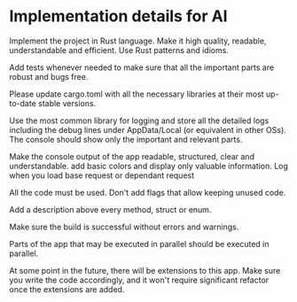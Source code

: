 # Implementation details for AI

Implement the project in Rust language. Make it high quality, readable, understandable and efficient. Use Rust patterns and idioms.

Add tests whenever needed to make sure that all the important parts are robust and bugs free.


Please update cargo.toml with all the necessary libraries at their most up-to-date stable versions.

Use the most common library for logging and store all the detailed logs including the debug lines under AppData/Local (or equivalent in other OSs). The console should show only the important and relevant parts.

Make the console output of the app readable, structured, clear and understandable. add basic colors and display only valuable information. Log when you load base request or dependant request

All the code must be used. Don't add flags that allow keeping unused code.

Add a description above every method, struct or enum.

Make sure the build is successful without errors and warnings. 

Parts of the app that may be executed in parallel should be executed in parallel.

At some point in the future, there will be extensions to this app. Make sure you write the code accordingly, and it won't require significant refactor once the extensions are added.


